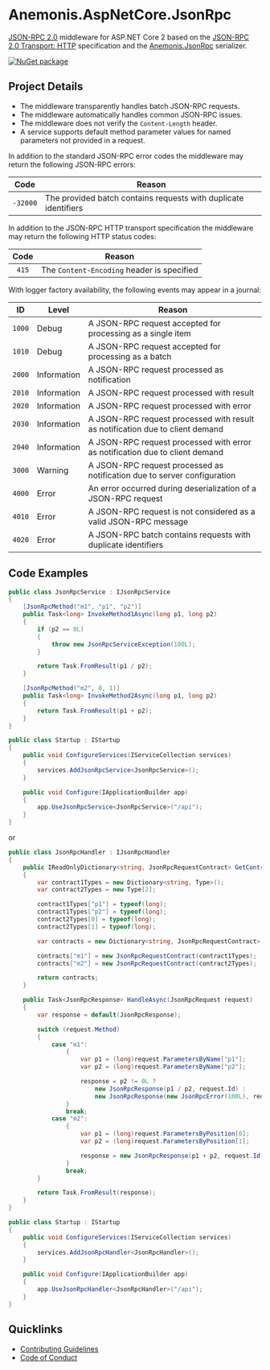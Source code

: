 # Anemonis.AspNetCore.JsonRpc

[JSON-RPC 2.0](http://www.jsonrpc.org/specification) middleware for ASP.NET Core 2 based on the [JSON-RPC 2.0 Transport: HTTP](https://www.simple-is-better.org/json-rpc/transport_http.html) specification and the [Anemonis.JsonRpc](https://www.nuget.org/packages/Anemonis.JsonRpc)
 serializer.

[![NuGet package](https://img.shields.io/nuget/v/Anemonis.AspNetCore.JsonRpc.svg?style=flat-square)](https://www.nuget.org/packages/Anemonis.AspNetCore.JsonRpc)

## Project Details

- The middleware transparently handles batch JSON-RPC requests.
- The middleware automatically handles common JSON-RPC issues.
- The middleware does not verify the `Content-Length` header.
- A service supports default method parameter values for named parameters not provided in a request.

In addition to the standard JSON-RPC error codes the middleware may return the following JSON-RPC errors:

| Code | Reason |
| :---: | --- |
| `-32000` | The provided batch contains requests with duplicate identifiers |

In addition to the JSON-RPC HTTP transport specification the middleware may return the following HTTP status codes:

 Code | Reason |
 :---: | --- |
 `415` | The `Content-Encoding` header is specified |

With logger factory availability, the following events may appear in a journal:

 ID | Level | Reason |
 :---: | --- | --- |
 `1000` | Debug | A JSON-RPC request accepted for processing as a single item |
 `1010` | Debug | A JSON-RPC request accepted for processing as a batch |
 `2000` | Information | A JSON-RPC request processed as notification |
 `2010` | Information | A JSON-RPC request processed with result |
 `2020` | Information | A JSON-RPC request processed with error |
 `2030` | Information | A JSON-RPC request processed with result as notification due to client  demand |
 `2040` | Information | A JSON-RPC request processed with error as notification due to client  demand |
 `3000` | Warning | A JSON-RPC request processed as notification due to server configuration |
 `4000` | Error | An error occurred during deserialization of a JSON-RPC request |
 `4010` | Error | A JSON-RPC request is not considered as a valid JSON-RPC message |
 `4020` | Error | A JSON-RPC batch contains requests with duplicate identifiers |

## Code Examples

```cs
public class JsonRpcService : IJsonRpcService
{
    [JsonRpcMethod("m1", "p1", "p2")]
    public Task<long> InvokeMethod1Async(long p1, long p2)
    {
        if (p2 == 0L)
        {
            throw new JsonRpcServiceException(100L);
        }

        return Task.FromResult(p1 / p2);
    }

    [JsonRpcMethod("m2", 0, 1)]
    public Task<long> InvokeMethod2Async(long p1, long p2)
    {
        return Task.FromResult(p1 + p2);
    }
}

public class Startup : IStartup
{
    public void ConfigureServices(IServiceCollection services)
    {
        services.AddJsonRpcService<JsonRpcService>();
    }

    public void Configure(IApplicationBuilder app)
    {
        app.UseJsonRpcService<JsonRpcService>("/api");
    }
}
```
or
```cs
public class JsonRpcHandler : IJsonRpcHandler
{
    public IReadOnlyDictionary<string, JsonRpcRequestContract> GetContracts()
    {
        var contract1Types = new Dictionary<string, Type>();
        var contract2Types = new Type[2];

        contract1Types["p1"] = typeof(long);
        contract1Types["p2"] = typeof(long);
        contract2Types[0] = typeof(long);
        contract2Types[1] = typeof(long);

        var contracts = new Dictionary<string, JsonRpcRequestContract>();

        contracts["m1"] = new JsonRpcRequestContract(contract1Types);
        contracts["m2"] = new JsonRpcRequestContract(contract2Types);

        return contracts;
    }

    public Task<JsonRpcResponse> HandleAsync(JsonRpcRequest request)
    {
        var response = default(JsonRpcResponse);

        switch (request.Method)
        {
            case "m1":
                {
                    var p1 = (long)request.ParametersByName["p1"];
                    var p2 = (long)request.ParametersByName["p2"];

                    response = p2 != 0L ?
                        new JsonRpcResponse(p1 / p2, request.Id) :
                        new JsonRpcResponse(new JsonRpcError(100L), request.Id);
                }
                break;
            case "m2":
                {
                    var p1 = (long)request.ParametersByPosition[0];
                    var p2 = (long)request.ParametersByPosition[1];

                    response = new JsonRpcResponse(p1 + p2, request.Id);
                }
                break;
        }

        return Task.FromResult(response);
    }
}

public class Startup : IStartup
{
    public void ConfigureServices(IServiceCollection services)
    {
        services.AddJsonRpcHandler<JsonRpcHandler>();
    }

    public void Configure(IApplicationBuilder app)
    {
        app.UseJsonRpcHandler<JsonRpcHandler>("/api");
    }
}
```

## Quicklinks

- [Contributing Guidelines](./CONTRIBUTING.md)
- [Code of Conduct](./CODE_OF_CONDUCT.md)